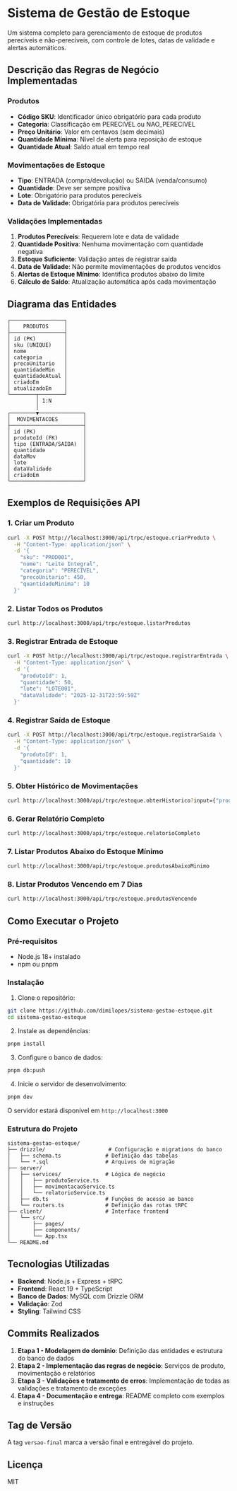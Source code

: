 # Sistema de Gestão de Estoque

Um sistema completo para gerenciamento de estoque de produtos perecíveis e não-perecíveis, com controle de lotes, datas de validade e alertas automáticos.

## Descrição das Regras de Negócio Implementadas

### Produtos
- **Código SKU**: Identificador único obrigatório para cada produto
- **Categoria**: Classificação em PERECIVEL ou NAO_PERECIVEL
- **Preço Unitário**: Valor em centavos (sem decimais)
- **Quantidade Mínima**: Nível de alerta para reposição de estoque
- **Quantidade Atual**: Saldo atual em tempo real

### Movimentações de Estoque
- **Tipo**: ENTRADA (compra/devolução) ou SAIDA (venda/consumo)
- **Quantidade**: Deve ser sempre positiva
- **Lote**: Obrigatório para produtos perecíveis
- **Data de Validade**: Obrigatória para produtos perecíveis

### Validações Implementadas
1. **Produtos Perecíveis**: Requerem lote e data de validade
2. **Quantidade Positiva**: Nenhuma movimentação com quantidade negativa
3. **Estoque Suficiente**: Validação antes de registrar saída
4. **Data de Validade**: Não permite movimentações de produtos vencidos
5. **Alertas de Estoque Mínimo**: Identifica produtos abaixo do limite
6. **Cálculo de Saldo**: Atualização automática após cada movimentação

## Diagrama das Entidades

```
┌─────────────────┐
│    PRODUTOS     │
├─────────────────┤
│ id (PK)         │
│ sku (UNIQUE)    │
│ nome            │
│ categoria       │
│ precoUnitario   │
│ quantidadeMin   │
│ quantidadeAtual │
│ criadoEm        │
│ atualizadoEm    │
└────────┬────────┘
         │ 1:N
         │
┌────────▼──────────────┐
│  MOVIMENTACOES        │
├───────────────────────┤
│ id (PK)               │
│ produtoId (FK)        │
│ tipo (ENTRADA/SAIDA)  │
│ quantidade            │
│ dataMov               │
│ lote                  │
│ dataValidade          │
│ criadoEm              │
└───────────────────────┘
```

## Exemplos de Requisições API

### 1. Criar um Produto

```bash
curl -X POST http://localhost:3000/api/trpc/estoque.criarProduto \
  -H "Content-Type: application/json" \
  -d '{
    "sku": "PROD001",
    "nome": "Leite Integral",
    "categoria": "PERECIVEL",
    "precoUnitario": 450,
    "quantidadeMinima": 10
  }'
```

### 2. Listar Todos os Produtos

```bash
curl http://localhost:3000/api/trpc/estoque.listarProdutos
```

### 3. Registrar Entrada de Estoque

```bash
curl -X POST http://localhost:3000/api/trpc/estoque.registrarEntrada \
  -H "Content-Type: application/json" \
  -d '{
    "produtoId": 1,
    "quantidade": 50,
    "lote": "LOTE001",
    "dataValidade": "2025-12-31T23:59:59Z"
  }'
```

### 4. Registrar Saída de Estoque

```bash
curl -X POST http://localhost:3000/api/trpc/estoque.registrarSaida \
  -H "Content-Type: application/json" \
  -d '{
    "produtoId": 1,
    "quantidade": 10
  }'
```

### 5. Obter Histórico de Movimentações

```bash
curl http://localhost:3000/api/trpc/estoque.obterHistorico?input={"produtoId":1}
```

### 6. Gerar Relatório Completo

```bash
curl http://localhost:3000/api/trpc/estoque.relatorioCompleto
```

### 7. Listar Produtos Abaixo do Estoque Mínimo

```bash
curl http://localhost:3000/api/trpc/estoque.produtosAbaixoMinimo
```

### 8. Listar Produtos Vencendo em 7 Dias

```bash
curl http://localhost:3000/api/trpc/estoque.produtosVencendo
```

## Como Executar o Projeto

### Pré-requisitos
- Node.js 18+ instalado
- npm ou pnpm

### Instalação

1. Clone o repositório:
```bash
git clone https://github.com/dimilopes/sistema-gestao-estoque.git
cd sistema-gestao-estoque
```

2. Instale as dependências:
```bash
pnpm install
```

3. Configure o banco de dados:
```bash
pnpm db:push
```

4. Inicie o servidor de desenvolvimento:
```bash
pnpm dev
```

O servidor estará disponível em `http://localhost:3000`

### Estrutura do Projeto

```
sistema-gestao-estoque/
├── drizzle/                    # Configuração e migrations do banco
│   ├── schema.ts              # Definição das tabelas
│   └── *.sql                  # Arquivos de migração
├── server/
│   ├── services/              # Lógica de negócio
│   │   ├── produtoService.ts
│   │   ├── movimentacaoService.ts
│   │   └── relatorioService.ts
│   ├── db.ts                  # Funções de acesso ao banco
│   └── routers.ts             # Definição das rotas tRPC
├── client/                    # Interface frontend
│   └── src/
│       ├── pages/
│       ├── components/
│       └── App.tsx
└── README.md
```

## Tecnologias Utilizadas

- **Backend**: Node.js + Express + tRPC
- **Frontend**: React 19 + TypeScript
- **Banco de Dados**: MySQL com Drizzle ORM
- **Validação**: Zod
- **Styling**: Tailwind CSS

## Commits Realizados

1. **Etapa 1 - Modelagem do domínio**: Definição das entidades e estrutura do banco de dados
2. **Etapa 2 - Implementação das regras de negócio**: Serviços de produto, movimentação e relatórios
3. **Etapa 3 - Validações e tratamento de erros**: Implementação de todas as validações e tratamento de exceções
4. **Etapa 4 - Documentação e entrega**: README completo com exemplos e instruções

## Tag de Versão

A tag `versao-final` marca a versão final e entregável do projeto.

## Licença

MIT
